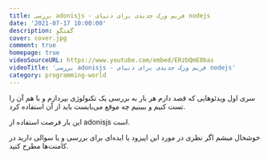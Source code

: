 ```yaml
---
title: بررسی adonisjs - فریم ورک جدیدی برای دنیای nodejs
date: '2021-07-17 10:00:00'
description: گفتگو
cover: cover.jpg
comment: true
homepage: true
videoSourceURL: https://www.youtube.com/embed/ERzbQmE0bas
videoTitle: 'بررسی adonisjs - فریم ورک جدیدی برای دنیای nodejs'
category: programming-world
---
```


سری اول ویدئوهایی که قصد دارم هر بار به بررسی یک تکنولوژی بپردازم و با هم آن را تست کنیم و ببینیم چه موقع می‌بایست باید از آن استفاده کرد.

این بار فرصت استفاده از adonisjs است.

خوشحال میشم اگر نظری در مورد این اپیزود یا ایده‌ای برای بررسی و یا سوالی دارید در کامنت‌ها مطرح کنید.
